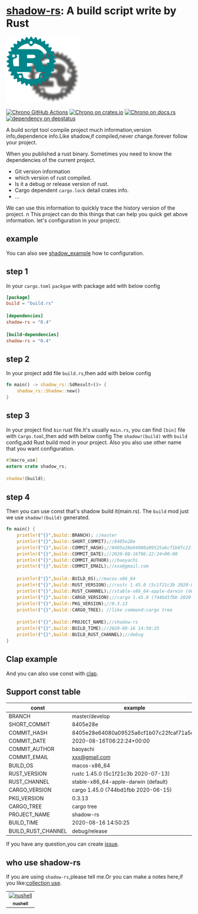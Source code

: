 [shadow-rs][docsrs]: A build script write by Rust 
========================================
![shadow](./shadow-rs.png)

[![Chrono GitHub Actions][gh-image]][gh-checks]
[![Chrono on crates.io][cratesio-image]][cratesio]
[![Chrono on docs.rs][docsrs-image]][docsrs]
[![dependency on depstatus][depstatus-image]][depstatus]

[gh-image]: https://github.com/baoyachi/shadow-rs/workflows/build/badge.svg
[gh-checks]: https://github.com/baoyachi/shadow-rs/actions?query=workflow%3Abuild
[cratesio-image]: https://img.shields.io/crates/v/shadow-rs.svg
[cratesio]: https://crates.io/crates/shadow-rs
[docsrs-image]: https://docs.rs/shadow-rs/badge.svg
[docsrs]: https://docs.rs/shadow-rs
[depstatus-image]: https://deps.rs/repo/github/baoyachi/shadow-rs/status.svg
[depstatus]:https://deps.rs/repo/github/baoyachi/shadow-rs


A build script tool compile project much information,version info,dependence info.Like shadow,if compiled,never change.forever follow your project.

When you published a rust binary. Sometimes you need to know the dependencies of the current project.
* Git version information
* which version of rust compiled. 
* Is it a debug or release version of rust.
* Cargo dependent `cargo.lock` detail crates info.
* ...

We can use this information to quickly trace the history version of the project.
n
This project can do this things that can help you quick get above information. let's configuration in your project/.

## example
You can also see [shadow_example](https://github.com/baoyachi/shadow-rs/tree/master/example_shadow) how to configuration.

## step 1
In your `cargo.toml` `packgae` with package add with below config 
```toml
[package]
build = "build.rs"

[dependencies]
shadow-rs = "0.4"

[build-dependencies]
shadow-rs = "0.4"
```

## step 2
In your project add file `build.rs`,then add with below config 
```rust
fn main() -> shadow_rs::SdResult<()> {
    shadow_rs::Shadow::new()
}
```

## step 3
In your project find `bin` rust file.It's usually `main.rs`, you can find `[bin]` file with `Cargo.toml`,then add with below config
The `shadow!(build)` with `build` config,add Rust build mod in your project. Also you also use other name that you want configuration.

```rust
#[macro_use]
extern crate shadow_rs;

shadow!(build);
```

## step 4
Then you can use const that's shadow build it(main.rs).
The `build` mod just we use `shadow!(build)` generated. 

```rust
fn main() {
    println!("{}",build::BRANCH); //master
    println!("{}",build::SHORT_COMMIT);//8405e28e
    println!("{}",build::COMMIT_HASH);//8405e28e64080a09525a6cf1b07c22fcaf71a5c5
    println!("{}",build::COMMIT_DATE);//2020-08-16T06:22:24+00:00
    println!("{}",build::COMMIT_AUTHOR);//baoyachi
    println!("{}",build::COMMIT_EMAIL);//xxx@gmail.com

    println!("{}",build::BUILD_OS);//macos-x86_64
    println!("{}",build::RUST_VERSION);//rustc 1.45.0 (5c1f21c3b 2020-07-13)
    println!("{}",build::RUST_CHANNEL);//stable-x86_64-apple-darwin (default)
    println!("{}",build::CARGO_VERSION);//cargo 1.45.0 (744bd1fbb 2020-06-15)
    println!("{}",build::PKG_VERSION);//0.3.13
    println!("{}",build::CARGO_TREE); //like command:cargo tree

    println!("{}",build::PROJECT_NAME);//shadow-rs
    println!("{}",build::BUILD_TIME);//2020-08-16 14:50:25
    println!("{}",build::BUILD_RUST_CHANNEL);//debug
}
```

## Clap example 
And you can also use const with [clap](https://github.com/baoyachi/shadow-rs/blob/master/example_shadow/src/main.rs#L24_L26).

## Support const table
| const | example |
| ------ | ------ |
| BRANCH | master/develop |
| SHORT_COMMIT | 8405e28e |  
| COMMIT_HASH | 8405e28e64080a09525a6cf1b07c22fcaf71a5c5 |  
| COMMIT_DATE | 2020-08-16T06:22:24+00:00 |
| COMMIT_AUTHOR | baoyachi |
| COMMIT_EMAIL | xxx@gmail.com |  
| BUILD_OS | macos-x86_64 |  
| RUST_VERSION | rustc 1.45.0 (5c1f21c3b 2020-07-13) |  
| RUST_CHANNEL | stable-x86_64-apple-darwin (default) |  
| CARGO_VERSION | cargo 1.45.0 (744bd1fbb 2020-06-15) |  
| PKG_VERSION | 0.3.13 |
| CARGO_TREE | cargo tree |  
| PROJECT_NAME | shadow-rs |  
| BUILD_TIME | 2020-08-16 14:50:25 |  
| BUILD_RUST_CHANNEL | debug/release |  

If you have any question,you can create [issue](https://github.com/baoyachi/shadow-rs/issues/new).

## who use shadow-rs
If you are using `shadow-rs`,please tell me.Or you can make a notes here,if you like:[collection use](https://github.com/baoyachi/shadow-rs/issues/19).

<table>
  <tr>
    <td align="center"><a href="https://github.com/nushell/nushell"><img src="https://avatars3.githubusercontent.com/u/50749515?s=200&v=4" width="100px;" alt="nushell"/><br /><sub><b>nushell</b></sub></a><br /></td>
  </tr>
</table>
